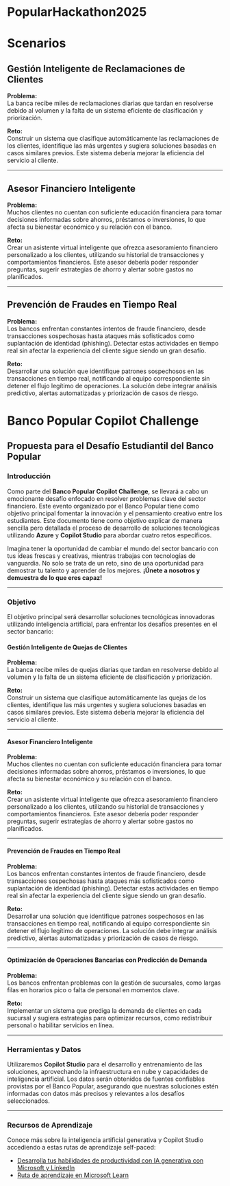 # PopularHackathon2025

# Scenarios

## Gestión Inteligente de Reclamaciones de Clientes

**Problema:**  
La banca recibe miles de reclamaciones diarias que tardan en resolverse debido al volumen y la falta de un sistema eficiente de clasificación y priorización.

**Reto:**  
Construir un sistema que clasifique automáticamente las reclamaciones de los clientes, identifique las más urgentes y sugiera soluciones basadas en casos similares previos. Este sistema debería mejorar la eficiencia del servicio al cliente.

---

## Asesor Financiero Inteligente

**Problema:**  
Muchos clientes no cuentan con suficiente educación financiera para tomar decisiones informadas sobre ahorros, préstamos o inversiones, lo que afecta su bienestar económico y su relación con el banco.

**Reto:**  
Crear un asistente virtual inteligente que ofrezca asesoramiento financiero personalizado a los clientes, utilizando su historial de transacciones y comportamientos financieros. Este asesor debería poder responder preguntas, sugerir estrategias de ahorro y alertar sobre gastos no planificados.

---

## Prevención de Fraudes en Tiempo Real

**Problema:**  
Los bancos enfrentan constantes intentos de fraude financiero, desde transacciones sospechosas hasta ataques más sofisticados como suplantación de identidad (phishing). Detectar estas actividades en tiempo real sin afectar la experiencia del cliente sigue siendo un gran desafío.

**Reto:**  
Desarrollar una solución que identifique patrones sospechosos en las transacciones en tiempo real, notificando al equipo correspondiente sin detener el flujo legítimo de operaciones. La solución debe integrar análisis predictivo, alertas automatizadas y priorización de casos de riesgo.

# Banco Popular Copilot Challenge

## Propuesta para el Desafío Estudiantil del Banco Popular

### Introducción

Como parte del **Banco Popular Copilot Challenge**, se llevará a cabo un emocionante desafío enfocado en resolver problemas clave del sector financiero. Este evento organizado por el Banco Popular tiene como objetivo principal fomentar la innovación y el pensamiento creativo entre los estudiantes. Este documento tiene como objetivo explicar de manera sencilla pero detallada el proceso de desarrollo de soluciones tecnológicas utilizando **Azure** y **Copilot Studio** para abordar cuatro retos específicos.

Imagina tener la oportunidad de cambiar el mundo del sector bancario con tus ideas frescas y creativas, mientras trabajas con tecnologías de vanguardia. No solo se trata de un reto, sino de una oportunidad para demostrar tu talento y aprender de los mejores. **¡Únete a nosotros y demuestra de lo que eres capaz!**

---

### Objetivo

El objetivo principal será desarrollar soluciones tecnológicas innovadoras utilizando inteligencia artificial, para enfrentar los desafíos presentes en el sector bancario:

#### Gestión Inteligente de Quejas de Clientes

**Problema:**  
La banca recibe miles de quejas diarias que tardan en resolverse debido al volumen y la falta de un sistema eficiente de clasificación y priorización.

**Reto:**  
Construir un sistema que clasifique automáticamente las quejas de los clientes, identifique las más urgentes y sugiera soluciones basadas en casos similares previos. Este sistema debería mejorar la eficiencia del servicio al cliente.

---

#### Asesor Financiero Inteligente

**Problema:**  
Muchos clientes no cuentan con suficiente educación financiera para tomar decisiones informadas sobre ahorros, préstamos o inversiones, lo que afecta su bienestar económico y su relación con el banco.

**Reto:**  
Crear un asistente virtual inteligente que ofrezca asesoramiento financiero personalizado a los clientes, utilizando su historial de transacciones y comportamientos financieros. Este asesor debería poder responder preguntas, sugerir estrategias de ahorro y alertar sobre gastos no planificados.

---

#### Prevención de Fraudes en Tiempo Real

**Problema:**  
Los bancos enfrentan constantes intentos de fraude financiero, desde transacciones sospechosas hasta ataques más sofisticados como suplantación de identidad (phishing). Detectar estas actividades en tiempo real sin afectar la experiencia del cliente sigue siendo un gran desafío.

**Reto:**  
Desarrollar una solución que identifique patrones sospechosos en las transacciones en tiempo real, notificando al equipo correspondiente sin detener el flujo legítimo de operaciones. La solución debe integrar análisis predictivo, alertas automatizadas y priorización de casos de riesgo.

---

#### Optimización de Operaciones Bancarias con Predicción de Demanda

**Problema:**  
Los bancos enfrentan problemas con la gestión de sucursales, como largas filas en horarios pico o falta de personal en momentos clave.

**Reto:**  
Implementar un sistema que prediga la demanda de clientes en cada sucursal y sugiera estrategias para optimizar recursos, como redistribuir personal o habilitar servicios en línea.

---

### Herramientas y Datos

Utilizaremos **Copilot Studio** para el desarrollo y entrenamiento de las soluciones, aprovechando la infraestructura en nube y capacidades de inteligencia artificial. Los datos serán obtenidos de fuentes confiables provistas por el Banco Popular, asegurando que nuestras soluciones estén informadas con datos más precisos y relevantes a los desafíos seleccionados.

---

### Recursos de Aprendizaje

Conoce más sobre la inteligencia artificial generativa y Copilot Studio accediendo a estas rutas de aprendizaje self-paced:

- [Desarrolla tus habilidades de productividad con IA generativa con Microsoft y LinkedIn](https://es.linkedin.com/learning/paths/desarrolla-tus-habilidades-de-productividad-con-ia-generativa-con-microsoft-y-linkedin)
- [Ruta de aprendizaje en Microsoft Learn](https://learn.microsoft.com/es-mx/training/paths/work-power-virtual-agents/)